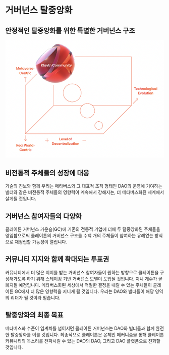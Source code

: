 # 거버넌스 탈중앙화

## 안정적인 탈중앙화를 위한 특별한 거버넌스 구조

![](images/governance.png)

## 비전통적 주체들의 성장에 대응<a id="response-to-non-traditional-entities"></a>
기술의 진보와 함께 우리는 메타버스와 그 대표적 조직 형태인 DAO의 운영에 기여하는 빌더와 같은 비전통적 주체들의 영향력이 계속해서 강해지는, 더 메타버스화된 세계에서 살게될 것입니다.

## 거버넌스 참여자들의 다양화<a id="diversification-of-governance-participants"></a>
클레이튼 거버넌스 카운슬(GC)에 기존의 전통적 기업에 더해 두 탈중앙화된 주체들을 영입함으로써 클레이튼의 거버넌스 구조를 수백 개의 주체들이 참여하는 유례없는 방식으로 재정립할 가능성이 열립니다.

## 커뮤니티 지지와 함께 확대되는 투표권<a id="voting-power-that-scales-with-community-support"></a>
커뮤니티에서 더 많은 지지를 받는 거버넌스 참여자들이 원하는 방향으로 클레이튼을 구성해가도록 하기 위해 스테이킹 기반 거버넌스 모델이 도입될 것입니다. 지니 계수가 곧 폐지될 예정입니다. 메타버스화된 세상에서 적절한 결정을 내릴 수 있는 주체들이 클레이튼 GC에서 더 많은 영향력을 지니게 될 것입니다. 우리는 DAO와 빌더들이 해당 영역의 리더가 될 것이라 믿습니다.

## 탈중앙화의 최종 목표<a id="ultimate-goal-of-decentralization"></a>
메타버스화 수준이 임계치를 넘어서면 클레이튼 거버넌스는 DAO와 빌더들과 함께 완전한 탈중앙화를 이룰 것입니다. 최종적으로 클레이튼은 온체인 메커니즘을 통해 클레이튼 커뮤니티의 목소리를 전파시킬 수 있는 DAO의 DAO, 그리고 DAO 플랫폼으로 진화할 것입니다.
